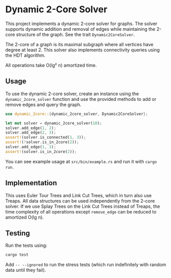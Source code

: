# Dynamic 2-Core Solver

This project implements a dynamic 2-core solver for graphs. The solver supports dynamic addition and removal of edges while maintaining the 2-core structure of the graph. See the trait `Dynamic2CoreSolver`.

The 2-core of a graph is its maximal subgraph where all vertices have degree at least 2. This solver also implements connectivity queries using the HDT algorithm.

All operations take O(lg² n) amortized time.

## Usage

To use the dynamic 2-core solver, create an instance using the `dynamic_2core_solver` function and use the provided methods to add or remove edges and query the graph. 

```rust
use dynamic_2core::{dynamic_2core_solver, Dynamic2CoreSolver};

let mut solver = dynamic_2core_solver(10);
solver.add_edge(1, 2);
solver.add_edge(2, 3);
assert!(solver.is_connected(1, 3));
assert!(!solver.is_in_2core(2));
solver.add_edge(1, 3);
assert!(solver.is_in_2core(2));
```

You can see example usage at `src/bin/example.rs` and run it with `cargo run`.

## Implementation

This uses Euler Tour Trees and Link Cut Trees, which in turn also use Treaps. All data structures can be used independently from the 2-core solver. If we use Splay Trees on the Link Cut Trees instead of Treaps, the time complexity of all operations except `remove_edge` can be reduced to amortized O(lg n).

## Testing

Run the tests using:

```sh
cargo test
```

Add `-- --ignored` to run the stress tests (which run indefinitely with random data until they fail).